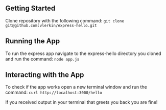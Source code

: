## Getting Started
Clone repository with the following command:
```git clone git@github.com:vlerkin/express-hello.git```

## Running the App
To run the express app navigate to the express-hello directory you cloned and run the command:
```node app.js```

## Interacting with the App
To check if the app works open a new terminal window and run the command:
```curl http://localhost:3000/hello```

If you received output in your terminal that greets you back you are fine!
